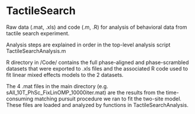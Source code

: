 # TactileSearch
Raw data (.mat, .xls) and code (.m, .R) for analysis of behavioral data from tactile search experiment.

Analysis steps are explained in order in the top-level analysis script TactileSearchAnalysis.m

R directory in /Code/ contains the full phase-aligned and phase-scrambled datasets that were exported to .xls files and the associated R code used to fit linear mixed effects models to the 2 datasets.

The 4 .mat files in the main directory (e.g. sAll_10T_PhSc_FixLinOMP_10000iter.mat) are the results from the time-consuming matching pursuit procedure we ran to fit the two-site model. These files are loaded and analyzed by functions in TactileSearchAnalysis.
